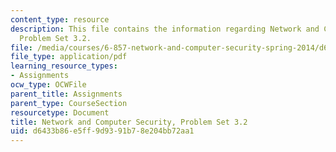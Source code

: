 ```yaml
---
content_type: resource
description: This file contains the information regarding Network and Computer Security,
  Problem Set 3.2.
file: /media/courses/6-857-network-and-computer-security-spring-2014/d6433b86e5ff9d9391b78e204bb72aa1_MIT6_857S14_3.2.pdf
file_type: application/pdf
learning_resource_types:
- Assignments
ocw_type: OCWFile
parent_title: Assignments
parent_type: CourseSection
resourcetype: Document
title: Network and Computer Security, Problem Set 3.2
uid: d6433b86-e5ff-9d93-91b7-8e204bb72aa1
---
```

